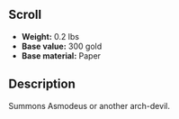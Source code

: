## Scroll

- **Weight:** 0.2 lbs
- **Base value:** 300 gold
- **Base material:** Paper

## Description

Summons Asmodeus or another arch-devil.
